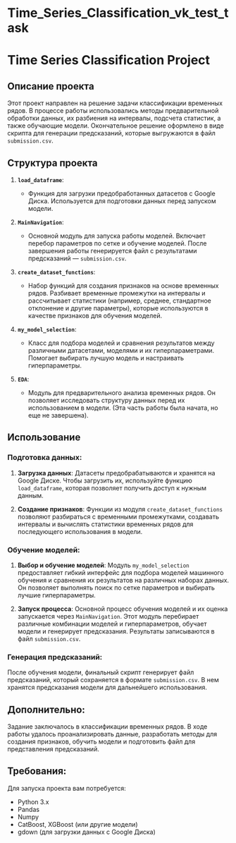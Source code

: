 # Time_Series_Classification_vk_test_task
# Time Series Classification Project

## Описание проекта

Этот проект направлен на решение задачи классификации временных рядов. В процессе работы использовались методы предварительной обработки данных, их разбиения на интервалы, подсчета статистик, а также обучающие модели. Окончательное решение оформлено в виде скрипта для генерации предсказаний, которые выгружаются в файл `submission.csv`.

## Структура проекта

1. **`load_dataframe`**: 
   - Функция для загрузки предобработанных датасетов с Google Диска. Используется для подготовки данных перед запуском модели.
   
2. **`MainNavigation`**: 
   - Основной модуль для запуска работы моделей. Включает перебор параметров по сетке и обучение моделей. После завершения работы генерируется файл с результатами предсказаний — `submission.csv`.
   
3. **`create_dataset_functions`**: 
   - Набор функций для создания признаков на основе временных рядов. Разбивает временные промежутки на интервалы и рассчитывает статистики (например, среднее, стандартное отклонение и другие параметры), которые используются в качестве признаков для обучения моделей.
   
4. **`my_model_selection`**: 
   - Класс для подбора моделей и сравнения результатов между различными датасетами, моделями и их гиперпараметрами. Помогает выбирать лучшую модель и настраивать гиперпараметры.
   
5. **`EDA`**: 
   - Модуль для предварительного анализа временных рядов. Он позволяет исследовать структуру данных перед их использованием в модели. (Эта часть работы была начата, но еще не завершена).

## Использование

### Подготовка данных:

1. **Загрузка данных**:
   Датасеты предобрабатываются и хранятся на Google Диске. Чтобы загрузить их, используйте функцию `load_dataframe`, которая позволяет получить доступ к нужным данным.
   
2. **Создание признаков**:
   Функции из модуля `create_dataset_functions` позволяют разбираться с временными промежутками, создавать интервалы и вычислять статистики временных рядов для последующего использования в модели.

### Обучение моделей:

1. **Выбор и обучение моделей**:
   Модуль `my_model_selection` предоставляет гибкий интерфейс для подбора моделей машинного обучения и сравнения их результатов на различных наборах данных. Он позволяет выполнять поиск по сетке параметров и выбирать лучшие гиперпараметры.

2. **Запуск процесса**:
   Основной процесс обучения моделей и их оценка запускается через `MainNavigation`. Этот модуль перебирает различные комбинации моделей и гиперпараметров, обучает модели и генерирует предсказания. Результаты записываются в файл `submission.csv`.

### Генерация предсказаний:

После обучения модели, финальный скрипт генерирует файл предсказаний, который сохраняется в формате `submission.csv`. В нем хранятся предсказания модели для дальнейшего использования.

## Дополнительно:

Задание заключалось в классификации временных рядов. В ходе работы удалось проанализировать данные, разработать методы для создания признаков, обучить модели и подготовить файл для представления предсказаний.

## Требования:

Для запуска проекта вам потребуется:

- Python 3.x
- Pandas
- Numpy
- CatBoost, XGBoost (или другие модели)
- gdown (для загрузки данных с Google Диска)
